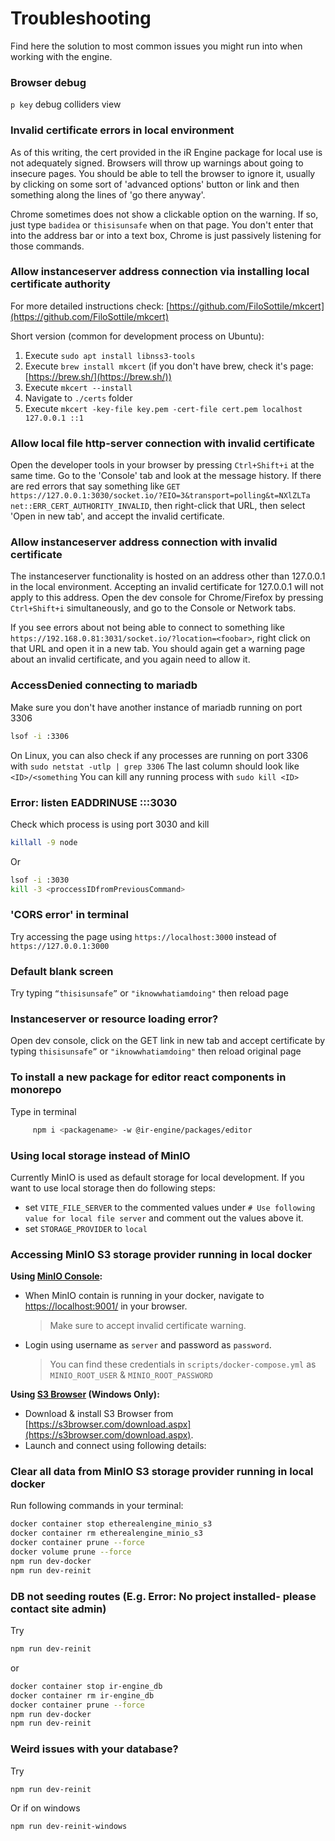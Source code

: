 # Troubleshooting

Find here the solution to most common issues you might run into when working with the engine.

### Browser debug

`p key` debug colliders view

### Invalid certificate errors in local environment

As of this writing, the cert provided in the iR Engine package for local use is not adequately signed.
Browsers will throw up warnings about going to insecure pages.
You should be able to tell the browser to ignore it, usually by clicking on some sort of 'advanced options' button or link and then something along the lines of 'go there anyway'.

Chrome sometimes does not show a clickable option on the warning. If so, just type `badidea` or `thisisunsafe` when on that page.
You don't enter that into the address bar or into a text box, Chrome is just passively listening for those commands.

### Allow instanceserver address connection via installing local certificate authority

For more detailed instructions check: [https://github.com/FiloSottile/mkcert](https://github.com/FiloSottile/mkcert)

Short version (common for development process on Ubuntu):

1. Execute `sudo apt install libnss3-tools`
2. Execute `brew install mkcert` (if you don't have brew, check it's page: [https://brew.sh/](https://brew.sh/))
3. Execute `mkcert --install`
4. Navigate to `./certs` folder
5. Execute `mkcert -key-file key.pem -cert-file cert.pem localhost 127.0.0.1 ::1`

### Allow local file http-server connection with invalid certificate

Open the developer tools in your browser by pressing `Ctrl+Shift+i` at the
same time. Go to the 'Console' tab and look at the message history. If there are
red errors that say something like
`GET https://127.0.0.1:3030/socket.io/?EIO=3&transport=polling&t=NXlZLTa net::ERR_CERT_AUTHORITY_INVALID`,
then right-click that URL, then select 'Open in new tab', and accept the invalid certificate.

### Allow instanceserver address connection with invalid certificate

The instanceserver functionality is hosted on an address other than 127.0.0.1 in the local
environment. Accepting an invalid certificate for 127.0.0.1 will not apply to this address.
Open the dev console for Chrome/Firefox by pressing `Ctrl+Shift+i` simultaneously, and
go to the Console or Network tabs.

If you see errors about not being able to connect to
something like `https://192.168.0.81:3031/socket.io/?location=<foobar>`, right click on
that URL and open it in a new tab. You should again get a warning page about an invalid
certificate, and you again need to allow it.

### AccessDenied connecting to mariadb

Make sure you don't have another instance of mariadb running on port 3306

```bash
lsof -i :3306
```

On Linux, you can also check if any processes are running on port 3306 with
`sudo netstat -utlp | grep 3306`
The last column should look like `<ID>/<something`
You can kill any running process with `sudo kill <ID>`

### Error: listen EADDRINUSE :::3030

Check which process is using port 3030 and kill

```bash
killall -9 node
```

Or

```bash
lsof -i :3030
kill -3 <proccessIDfromPreviousCommand>
```

### 'CORS error' in terminal

Try accessing the page using `https://localhost:3000`
instead of `https://127.0.0.1:3000`

### Default blank screen

Try typing `“thisisunsafe”` or `"iknowwhatiamdoing"` then reload page

### Instanceserver or resource loading error?

Open dev console, click on the GET link in new tab and  accept certificate by
typing `thisisunsafe”` or `"iknowwhatiamdoing"` then reload original page

### To install a new package for editor react components in monorepo

Type in terminal

```bash
     npm i <packagename> -w @ir-engine/packages/editor
```

### Using local storage instead of MinIO

Currently MinIO is used as default storage for local development. If you want to use local storage then do following steps:

- set `VITE_FILE_SERVER` to the commented values under `# Use following value for local file server` and comment out the values above it.
- set `STORAGE_PROVIDER` to `local`

### Accessing MinIO S3 storage provider running in local docker

**Using **[**MinIO Console**](https://min.io/docs/minio/linux/administration/minio-console.html)**:**

- When MinIO contain is running in your docker, navigate to [https://localhost:9001/](https://localhost:9001/) in your browser.
  > Make sure to accept invalid certificate warning.
- Login using username as `server` and password as `password`.
  > You can find these credentials in `scripts/docker-compose.yml` as `MINIO_ROOT_USER` & `MINIO_ROOT_PASSWORD`

**Using **[**S3 Browser**](https://s3browser.com/)** (Windows Only):**

- Download & install S3 Browser from [https://s3browser.com/download.aspx](https://s3browser.com/download.aspx).
- Launch and connect using following details:

### Clear all data from MinIO S3 storage provider running in local docker

Run following commands in your terminal:

```bash
docker container stop etherealengine_minio_s3
docker container rm etherealengine_minio_s3
docker container prune --force
docker volume prune --force
npm run dev-docker
npm run dev-reinit
```

### DB not seeding routes (E.g. Error: No project installed- please contact site admin)

Try

```bash
npm run dev-reinit
```

or

```bash
docker container stop ir-engine_db
docker container rm ir-engine_db
docker container prune --force
npm run dev-docker
npm run dev-reinit
```

### Weird issues with your database?

Try

```bash
npm run dev-reinit
```

Or if on windows

```bash
npm run dev-reinit-windows
```


